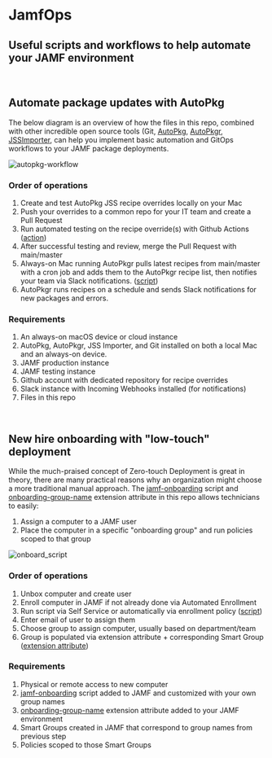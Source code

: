 # JamfOps
## Useful scripts and workflows to help automate your JAMF environment

<br>

## Automate package updates with AutoPkg
The below diagram is an overview of how the files in this repo, combined with other incredible open source tools (Git, [AutoPkg](https://github.com/autopkg/autopkg), [AutoPkgr](https://github.com/lindegroup/autopkgr), [JSSImporter](https://github.com/jssimporter/JSSImporter), can help you implement basic automation and GitOps workflows to your JAMF package deployments.

![autopkg-workflow](https://user-images.githubusercontent.com/36998292/112185440-9987ad00-8bd6-11eb-9263-c896ad2eca54.jpeg)

### Order of operations
1. Create and test AutoPkg JSS recipe overrides locally on your Mac
2. Push your overrides to a common repo for your IT team and create a Pull Request
3. Run automated testing on the recipe override(s) with Github Actions ([action](https://github.com/skoobasteeve/jamfops/blob/main/github-actions/autopkg-recipe-test.yml))
4. After successful testing and review, merge the Pull Request with main/master
5. Always-on Mac running AutoPkgr pulls latest recipes from main/master with a cron job and adds them to the AutoPkgr recipe list, then notifies your team via Slack  notifications. ([script](https://github.com/skoobasteeve/jamfops/blob/main/autopkg/autopkg-pull-recipes.sh))
6. AutoPkgr runs recipes on a schedule and sends Slack notifications for new packages and errors.

### Requirements
1. An always-on macOS device or cloud instance
2. AutoPkg, AutoPkgr, JSS Importer, and Git installed on both a local Mac and an always-on device.
3. JAMF production instance
4. JAMF testing instance
5. Github account with dedicated repository for recipe overrides
6. Slack instance with Incoming Webhooks installed (for notifications)
7. Files in this repo

<br>

## New hire onboarding with "low-touch" deployment

While the much-praised concept of Zero-touch Deployment is great in theory, there are many practical reasons why an organization might choose a more traditional manual approach. The [jamf-onboarding](https://github.com/skoobasteeve/jamfops/blob/main/scripts/jamf-onboarding.sh) script and [onboarding-group-name](https://github.com/skoobasteeve/jamfops/blob/main/ext-attributes/onboarding-group-name.sh) extension attribute in this repo allows technicians to easily:

1. Assign a computer to a JAMF user
2. Place the computer in a specific "onboarding group" and run policies scoped to that group

![onboard_script](https://user-images.githubusercontent.com/36998292/112203212-aad9b500-8be8-11eb-9415-45a7ae1f5b19.gif)

### Order of operations
1. Unbox computer and create user
2. Enroll computer in JAMF if not already done via Automated Enrollment
3. Run script via Self Service or automatically via enrollment policy ([script](https://github.com/skoobasteeve/jamfops/blob/main/scripts/jamf-onboarding.sh))
4. Enter email of user to assign them
5. Choose group to assign computer, usually based on department/team
6. Group is populated via extension attribute + corresponding Smart Group ([extension attribute](https://github.com/skoobasteeve/jamfops/blob/main/ext-attributes/onboarding-group-name.sh))

### Requirements
1. Physical or remote access to new computer
2. [jamf-onboarding](https://github.com/skoobasteeve/jamfops/blob/main/scripts/jamf-onboarding.sh) script added to JAMF and customized with your own group names
3. [onboarding-group-name](https://github.com/skoobasteeve/jamfops/blob/main/ext-attributes/onboarding-group-name.sh) extension attribute added to your JAMF environment
4. Smart Groups created in JAMF that correspond to group names from previous step
5. Policies scoped to those Smart Groups
